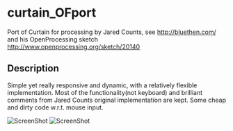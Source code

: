 curtain_OFport
==============

Port of Curtain for processing by Jared Counts, see http://bluethen.com/ and his OpenProcessing sketch
http://www.openprocessing.org/sketch/20140

Description
----
Simple yet really responsive and dynamic, with a relatively flexible implementation. Most of the functionality(not keyboard) and brilliant comments from Jared Counts original implementation are kept. Some cheap and dirty code w.r.t. mouse input.

![ScreenShot](https://raw.github.com/tomana/curtain_OFport/master/screenshot.png)
![ScreenShot](https://raw.github.com/tomana/curtain_OFport/master/screenshot2.png)
